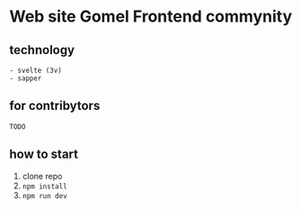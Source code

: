 # Web site Gomel Frontend commynity

## technology

    - svelte (3v)
    - sapper

## for contribytors

    TODO

## how to start

1. clone repo
1. ```npm install```
1. ```npm run dev```

